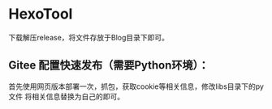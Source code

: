 # HexoTool

下载解压release，将文件存放于Blog目录下即可。 

## Gitee 配置快速发布（需要Python环境）：

首先使用网页版本部署一次，抓包，获取cookie等相关信息，修改libs目录下的py文件 将相关信息替换为自己的即可。